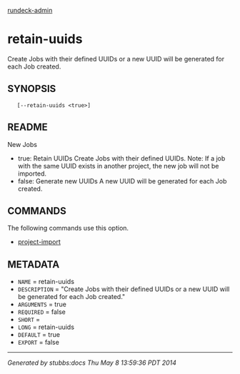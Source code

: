 [rundeck-admin](../../index.html)

# retain-uuids

Create Jobs with their defined UUIDs or a new UUID will be generated for each Job created.

## SYNOPSIS

       [--retain-uuids <true>]

## README

New Jobs

* true: Retain UUIDs Create Jobs with their defined UUIDs. Note: If a job with the same UUID exists in another project, the new job will not be imported.
* false: Generate new UUIDs A new UUID will be generated for each Job created.

## COMMANDS

The following commands use this option.

* [project-import](../../commands/project-import/index.html)

## METADATA

* `NAME` = retain-uuids
* `DESCRIPTION` = "Create Jobs with their defined UUIDs or a new UUID will be generated for each Job created."
* `ARGUMENTS` = true
* `REQUIRED` = false
* `SHORT` = 
* `LONG` = retain-uuids
* `DEFAULT` = true
* `EXPORT` = false

----

*Generated by stubbs:docs Thu May  8 13:59:36 PDT 2014*

